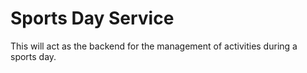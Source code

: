 # Sports Day Service

This will act as the backend for the management of activities during a sports day.

